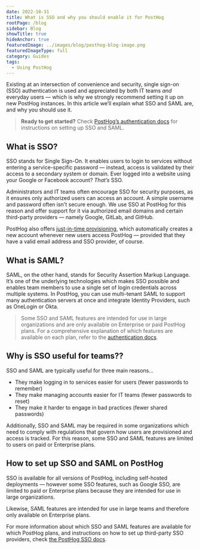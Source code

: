 ```yaml
---
date: 2022-10-31
title: What is SSO and why you should enable it for PostHog
rootPage: /blog
sidebar: Blog
showTitle: true
hideAnchor: true
featuredImage: ../images/blog/posthog-blog-image.png
featuredImageType: full
category: Guides
tags:
  - Using PostHog
---
```


Existing at an intersection of convenience and security, single sign-on (SSO) authentication is used and appreciated by both IT teams _and_ everyday users — which is why we strongly recommend setting it up on new PostHog instances. In this article we’ll explain what SSO and SAML are, and why you should use it.

> **Ready to get started?** Check [PostHog’s authentication docs](/manual/sso) for instructions on setting up SSO and SAML. 

## What is SSO?
SSO stands for Single Sign-On. It enables users to login to services without entering a service-specific password — instead, access is validated by their access to a secondary system or domain. Ever logged into a website using your Google or Facebook account? _That’s_ SSO. 

Administrators and IT teams often encourage SSO for security purposes, as it ensures only authorized users can access an account. A simple username and password often isn't secure enough. We use SSO at PostHog for this reason and offer support for it via authorized email domains and certain third-party providers — namely Google, GitLab, and GitHub.

PostHog also offers [just-in-time provisioning](/manual/sso#just-in-time-user-provisioning), which automatically creates a new account whenever new users access PostHog — provided that they have a valid email address and SSO provider, of course.

## What is SAML?
SAML, on the other hand, stands for Security Assertion Markup Language. It’s one of the underlying technologies which makes SSO possible and enables team members to use a single set of login credentials across multiple systems. In PostHog, you can use multi-tenant SAML to support many authentication servers at once and integrate Identity Providers, such as OneLogin or Okta. 

> Some SSO and SAML features are intended for use in large organizations and are only available on Enterprise or paid PostHog plans. For a comprehensive explanation of which features are available on each plan, refer to the [authentication docs](/manual/sso).

## Why is SSO useful for teams??

SSO and SAML are typically useful for three main reasons… 

- They make logging in to services easier for users (fewer passwords to remember)
- They make managing accounts easier for IT teams (fewer passwords to reset)
- They make it harder to engage in bad practices (fewer shared passwords)

Additionally, SSO and SAML may be required in some organizations which need to comply with regulations that govern how users are provisioned and access is tracked. For this reason, some SSO and SAML features are limited to users on paid or Enterprise plans. 

## How to set up SSO and SAML on PostHog

SSO is available for all versions of PostHog, including self-hosted deployments — however some SSO features, such as Google SSO, are limited to paid or Enterprise plans because they are intended for use in large organizations. 

Likewise, SAML features are intended for use in large teams and therefore only available on Enterprise plans. 

For more information about which SSO and SAML features are available for which PostHog plans, and instructions on how to set up third-party SSO providers, check [the PostHog SSO docs](/manual/sso). 
